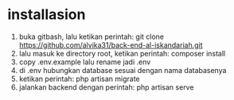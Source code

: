 # installasion
1. buka gitbash, lalu ketikan perintah: git clone https://github.com/alvika31/back-end-al-iskandariah.git
2. lalu masuk ke directory root, ketikan perintah: composer install
3. copy .env.example lalu rename jadi .env
4. di .env hubungkan database sesuai dengan nama databasenya
5. ketikan perintah: php artisan migrate
6. jalankan backend dengan perintah: php artisan serve

